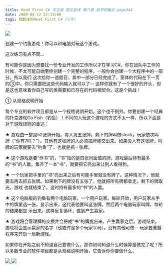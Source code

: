 ```yaml
---
title: Head First C# 中文版 图文皆译 第八章 枚举和集合 page344
date: 2009-04-12 22:13:00
tags: 我翻译的Head First C#（习作）
---
```

![](https://p-blog.csdn.net/images/p_blog_csdn_net/cuipengfei1/EntryImages/20090412/2009-04-12_21-30-50.jpg)

创建一个钓鱼游戏！你可以和电脑对玩这个游戏。

这次练习有点不同...

有可能你是因为想要找一份专业开发的工作所以才在学习C#。你在团队中工作的时候，不太可能自始至终创建一个完整的程序，一般你会创建一个大程序中的一部分。所以我们
这次给你一道题目，其中一部分已经完成了。窗体的代码在下一页的③中。你只需要把这些代码输入就可以了--
这样你就有了一个很好的开头，但是这也意味着你自己写的类需要和已存在的代码相契合。这是个挑战！

①  从规格说明开始

每个专业的软件项目都是从一个规格说明开始，这个也不例外。你要创建一个经典的扑克游戏Go
Fish（钓鱼）！不同的人玩这个游戏的方式不太一样，所以下面是对于游戏规则的重述：

★  游戏由一整副52张牌开始。每人发五张牌。剩下的牌叫做stock。玩家依次叫牌（“你有7吗？”）。其他有这张牌的人必须把牌移交出来。如果没人有这张牌，叫
牌的玩家就要去“钓鱼”了，也就是抓一张牌。

★  这个游戏是要“作书”的，“书”指的是四张同面值的牌。游戏最后持有最多的“书”的人赢。集齐了一本“书”，就要把它亮出来让别人看得到。

★  一个玩家把手里的“书”亮出来之后有可能手里就没有牌了。这种情况下，他就要去再去抓五张牌。如果剩下的牌没有五张了，他就把所有牌都拿走。剩下的牌取光，游戏
也就结束了。这时持有最多的“书”的人赢。

★  这个电脑版的钓鱼有两个电脑玩家，一个用户玩家。每轮开始，用户玩家从手中的牌里选一张，显示出来，这代表他要叫这张牌。然后两个电脑玩家叫牌。每轮的结果都显
示出来。这样反复循环，直到产生赢家。

★  游戏将会管理牌的交换并会把成“书”的牌挑出来。产生赢家之后，游戏结束。游戏将会显示赢家的名字（也或许是多个玩家平局）。没有其他可做--
玩家要重启程序来开启一局新游戏。

如果你在开始之前不知道自己要做什么，那你如何知道什么时候算是做完了呢？所以多数专业的软件项目都是从规格说明开始，它告诉你你要做什么。



[ ![](https://profile.csdnimg.cn/5/2/5/3_cuipengfei1)
![](https://g.csdnimg.cn/static/user-reg-year/1x/11.png)
](https://blog.csdn.net/cuipengfei1)






